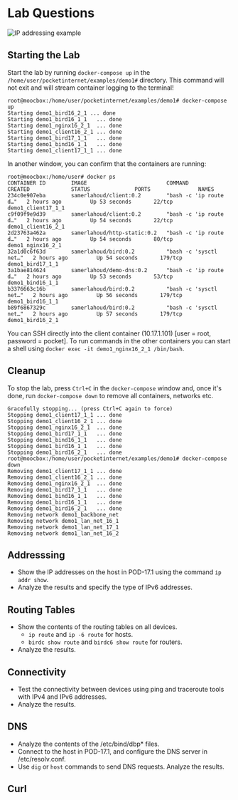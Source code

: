 
# Lab Questions

![IP addressing example](/docs/img/Sample_IP_addressing.png)

## Starting the Lab

Start the lab by running `docker-compose up` in the `/home/user/pocketinternet/examples/demo1#` directory. This command will not exit and will stream container logging to the terminal!

```
root@moocbox:/home/user/pocketinternet/examples/demo1# docker-compose up
Starting demo1_bird16_2_1 ... done
Starting demo1_bird16_1_1   ... done
Starting demo1_nginx16_2_1  ... done
Starting demo1_client16_2_1 ... done
Starting demo1_bird17_1_1   ... done
Starting demo1_bind16_1_1   ... done
Starting demo1_client17_1_1 ... done
```

In another window, you can confirm that the containers are running:

```
root@moocbox:/home/user# docker ps
CONTAINER ID        IMAGE                         COMMAND                  CREATED             STATUS              PORTS               NAMES
234c0e907eba        samerlahoud/client:0.2        "bash -c 'ip route d…"   2 hours ago         Up 53 seconds       22/tcp              demo1_client17_1_1
c9f09f9e9d39        samerlahoud/client:0.2        "bash -c 'ip route d…"   2 hours ago         Up 54 seconds       22/tcp              demo1_client16_2_1
2d23763a462a        samerlahoud/http-static:0.2   "bash -c 'ip route d…"   2 hours ago         Up 54 seconds       80/tcp              demo1_nginx16_2_1
32a1d0c6f63d        samerlahoud/bird:0.2          "bash -c 'sysctl net…"   2 hours ago         Up 54 seconds       179/tcp             demo1_bird17_1_1
3a1bae814624        samerlahoud/demo-dns:0.2      "bash -c 'ip route d…"   2 hours ago         Up 53 seconds       53/tcp              demo1_bind16_1_1
b3376663c16b        samerlahoud/bird:0.2          "bash -c 'sysctl net…"   2 hours ago         Up 56 seconds       179/tcp             demo1_bird16_1_1
b89f6867329c        samerlahoud/bird:0.2          "bash -c 'sysctl net…"   2 hours ago         Up 57 seconds       179/tcp             demo1_bird16_2_1

```

You can SSH directly into the client container (10.17.1.101) [user = root, password = pocket]. 
To run commands in the other containers you can start a shell using ``docker exec -it demo1_nginx16_2_1 /bin/bash``.

## Cleanup

To stop the lab, press `Ctrl+C` in the `docker-compose` window and, once it's done, run `docker-compose down` to remove all containers, networks etc.

```
Gracefully stopping... (press Ctrl+C again to force)
Stopping demo1_client17_1_1 ... done
Stopping demo1_client16_2_1 ... done
Stopping demo1_nginx16_2_1  ... done
Stopping demo1_bird17_1_1   ... done
Stopping demo1_bind16_1_1   ... done
Stopping demo1_bird16_1_1   ... done
Stopping demo1_bird16_2_1   ... done
root@moocbox:/home/user/pocketinternet/examples/demo1# docker-compose down
Removing demo1_client17_1_1 ... done
Removing demo1_client16_2_1 ... done
Removing demo1_nginx16_2_1  ... done
Removing demo1_bird17_1_1   ... done
Removing demo1_bind16_1_1   ... done
Removing demo1_bird16_1_1   ... done
Removing demo1_bird16_2_1   ... done
Removing network demo1_backbone_net
Removing network demo1_lan_net_16_1
Removing network demo1_lan_net_17_1
Removing network demo1_lan_net_16_2

```

## Addresssing

- Show the IP addresses on the host in POD-17.1 using the command `ip addr show`.
- Analyze the results and specify the type of IPv6 addresses.

## Routing Tables

- Show the contents of the routing tables on all devices.
  - `ip route` and `ip -6 route` for hosts.
  - `birdc show route` and `birdc6 show route` for routers.
- Analyze the results.

## Connectivity

- Test the connectivity between devices using ping and traceroute tools with IPv4 and IPv6 addresses. 
- Analyze the results.

## DNS

- Analyze the contents of the /etc/bind/dbp* files.
- Connect to the host in POD-17.1, and configure the DNS server in /etc/resolv.conf.
- Use `dig` or `host` commands to send DNS requests. Analyze the results.


## Curl
